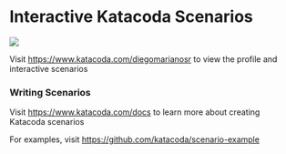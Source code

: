 # Interactive Katacoda Scenarios

[![](http://shields.katacoda.com/katacoda/diegomarianosr/count.svg)](https://www.katacoda.com/diegomarianosr "Get your profile on Katacoda.com")

Visit https://www.katacoda.com/diegomarianosr to view the profile and interactive scenarios

### Writing Scenarios
Visit https://www.katacoda.com/docs to learn more about creating Katacoda scenarios

For examples, visit https://github.com/katacoda/scenario-example
